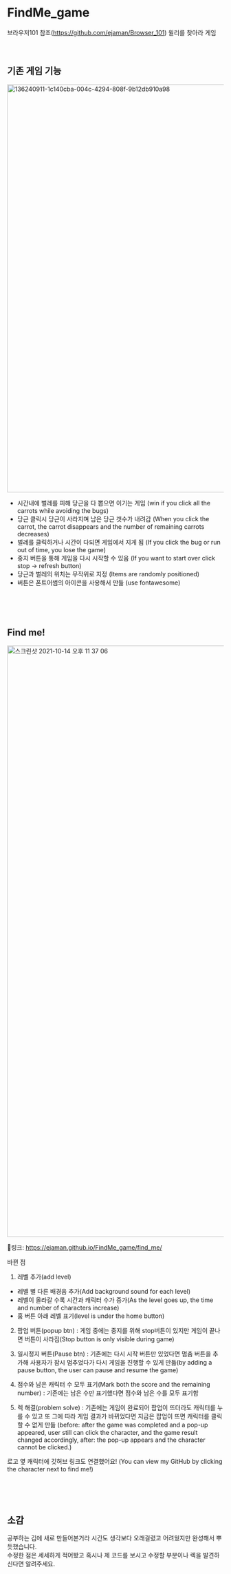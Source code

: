 # FindMe_game
브라우저101 참조(https://github.com/ejaman/Browser_101) 윌리를 찾아라 게임
<br /><br /><br />
## 기존 게임 기능
<img width="948" alt="136240911-1c140cba-004c-4294-808f-9b12db910a98" src="https://user-images.githubusercontent.com/82802784/137343165-efafcf4b-8599-4907-8c94-7d7650493704.png">

+  시간내에 벌레를 피해 당근을 다 뽑으면 이기는 게임 (win if you click all the carrots while avoiding the bugs)
+  당근 클릭시 당근이 사라지며 남은 당근 갯수가 내려감 (When you click the carrot, the carrot disappears and the number of remaining carrots decreases)
+  벌레를 클릭하거나 시간이 다되면 게임에서 지게 됨 (If you click the bug or run out of time, you lose the game)
+  중지 버튼을 통해 게임을 다시 시작할 수 있음 (If you want to start over click stop -> refresh button)
+  당근과 벌레의 위치는 무작위로 지정 (Items are randomly positioned)
+  버튼은 폰트어썸의 아이콘을 사용해서 만듦 (use fontawesome)


<br /><br /><br />
## Find me!
<img width="1374" alt="스크린샷 2021-10-14 오후 11 37 06" src="https://user-images.githubusercontent.com/82802784/137339779-3a8ebe97-43bc-4ad9-bae6-cc726b68235f.png">

🔗링크: https://ejaman.github.io/FindMe_game/find_me/



바뀐 점
1. 레벨 추가(add level)
+ 레벨 별 다른 배경음 추가(Add background sound for each level)
+ 레벨이 올라갈 수록 시간과 캐릭터 수가 증가(As the level goes up, the time and number of characters increase)
+ 홈 버튼 아래 레벨 표기(level is under the home button)

2. 팝업 버튼(popup btn)
: 게임 중에는 중지를 위해 stop버튼이 있지만 게임이 끝나면 버튼이 사라짐(Stop button is only visible during game)

3. 일시정지 버튼(Pause btn)
: 기존에는 다시 시작 버튼만 있었다면 멈춤 버튼을 추가해 사용자가 잠시 멈추었다가 다시 게임을 진행할 수 있게 만듦(by adding a pause button, the user can pause and resume the game)

4. 점수와 남은 캐릭터 수 모두 표기(Mark both the score and the remaining number)
: 기존에는 남은 수만 표기했다면 점수와 남은 수를 모두 표기함

5. 렉 해결(problem solve)
: 기존에는 게임이 완료되어 팝업이 뜨더라도 캐릭터를 누를 수 있고 또 그에 따라 게임 결과가 바뀌었다면 지금은 팝업이 뜨면 캐릭터를 클릭할 수 없게 만듦
(before: after the game was completed and a pop-up appeared, user still can click the character, and the game result changed accordingly, 
after: the pop-up appears and the character cannot be clicked.)
 
로고 옆 캐릭터에 깃허브 링크도 연결했어요!
(You can view my GitHub by clicking the character next to find me!)
 
<br /><br /><br />
 
 ## 소감

 공부하는 김에 새로 만들어본거라 시간도 생각보다 오래걸렸고 어려웠지만 완성해서 뿌듯했습니다.<br />
 수정한 점은 세세하게 적어봤고 혹시나 제 코드를 보시고 수정할 부분이나 렉을 발견하신다면 알려주세요.
